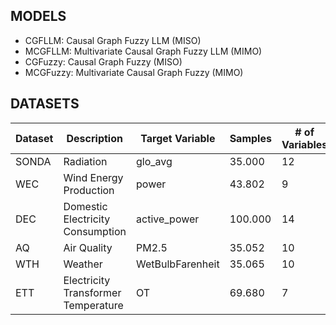 ## MODELS

- CGFLLM: Causal Graph Fuzzy LLM (MISO)
- MCGFLLM: Multivariate Causal Graph Fuzzy LLM (MIMO)
- CGFuzzy: Causal Graph Fuzzy (MISO)
- MCGFuzzy: Multivariate Causal Graph Fuzzy (MIMO)


## DATASETS

| Dataset | Description                        | Target Variable        | Samples  | # of Variables | Granularity |
|---------|------------------------------------|------------------------|----------|----------------|--------------|
| SONDA   | Radiation                          | glo_avg                | 35.000   | 12             | 1 min        |
| WEC     | Wind Energy Production             | power                  | 43.802   | 9              | 1 h          |
| DEC     | Domestic Electricity Consumption   | active_power           | 100.000  | 14             | 1 min        |
| AQ      | Air Quality                        | PM2.5                  | 35.052   | 10             | 1 h          |
| WTH     | Weather                            | WetBulbFarenheit       | 35.065   | 10             | 1 h          |
| ETT     | Electricity Transformer Temperature| OT                     | 69.680   | 7              | 15 min       |

